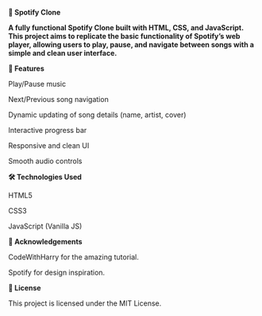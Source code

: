 **🎵 Spotify Clone**

**A fully functional Spotify Clone built with HTML, CSS, and JavaScript.
This project aims to replicate the basic functionality of Spotify’s web player, allowing users to play, pause, and navigate between songs with a simple and clean user interface.**

****🚀 Features****

Play/Pause music

Next/Previous song navigation

Dynamic updating of song details (name, artist, cover)

Interactive progress bar

Responsive and clean UI

Smooth audio controls

****🛠️ Technologies Used****

HTML5

CSS3

JavaScript (Vanilla JS)

****🙌 Acknowledgements****

CodeWithHarry for the amazing tutorial.

Spotify for design inspiration.

****📝 License****

This project is licensed under the MIT License.

